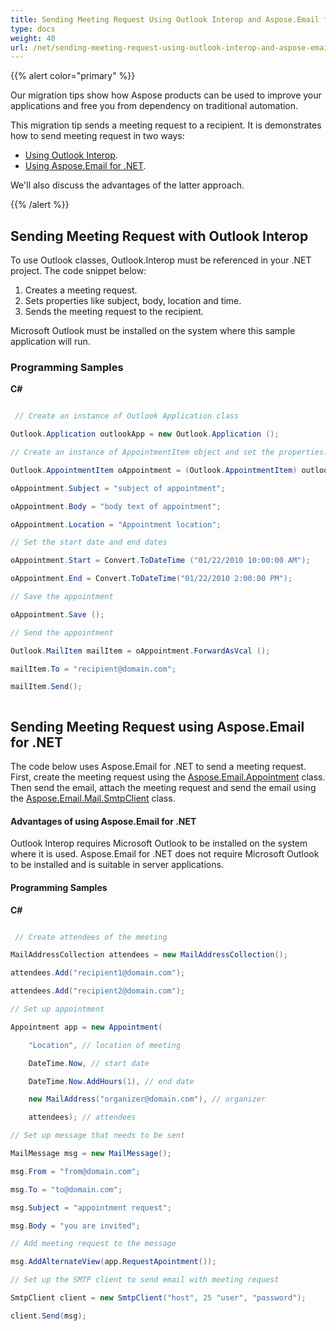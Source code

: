 ```yaml
---
title: Sending Meeting Request Using Outlook Interop and Aspose.Email for .NET
type: docs
weight: 40
url: /net/sending-meeting-request-using-outlook-interop-and-aspose-email-for-net/
---
```



{{% alert color="primary" %}} 

Our migration tips show how Aspose products can be used to improve your applications and free you from dependency on traditional automation.

This migration tip sends a meeting request to a recipient. It is demonstrates how to send meeting request in two ways:

- [Using Outlook Interop](#sending-meeting-request-with-outlook-interop).
- [Using Aspose.Email for .NET](#advantages-of-using-asposeemail-for-net).

We'll also discuss the advantages of the latter approach.

{{% /alert %}} 
## **Sending Meeting Request with Outlook Interop**
To use Outlook classes, Outlook.Interop must be referenced in your .NET project. The code snippet below:

1. Creates a meeting request.
1. Sets properties like subject, body, location and time.
1. Sends the meeting request to the recipient.

Microsoft Outlook must be installed on the system where this sample application will run.
### **Programming Samples**
**C#**

``` cs

 // Create an instance of Outlook Application class

Outlook.Application outlookApp = new Outlook.Application ();

// Create an instance of AppointmentItem object and set the properties:

Outlook.AppointmentItem oAppointment = (Outlook.AppointmentItem) outlookApp.CreateItem (Outlook.OlItemType.olAppointmentItem);

oAppointment.Subject = "subject of appointment";

oAppointment.Body = "body text of appointment";

oAppointment.Location = "Appointment location";

// Set the start date and end dates

oAppointment.Start = Convert.ToDateTime ("01/22/2010 10:00:00 AM");

oAppointment.End = Convert.ToDateTime("01/22/2010 2:00:00 PM");

// Save the appointment

oAppointment.Save ();

// Send the appointment

Outlook.MailItem mailItem = oAppointment.ForwardAsVcal ();

mailItem.To = "recipient@domain.com";

mailItem.Send();



```
## **Sending Meeting Request using Aspose.Email for .NET**
The code below uses Aspose.Email for .NET to send a meeting request. First, create the meeting request using the [Aspose.Email.Appointment](https://apireference.aspose.com/email/net/aspose.email.calendar/appointment) class. Then send the email, attach the meeting request and send the email using the [Aspose.Email.Mail.SmtpClient](https://apireference.aspose.com/email/net/aspose.email.clients.smtp) class.
#### **Advantages of using Aspose.Email for .NET**
Outlook Interop requires Microsoft Outlook to be installed on the system where it is used. Aspose.Email for .NET does not require Microsoft Outlook to be installed and is suitable in server applications.
#### **Programming Samples**
**C#**

``` cs

 // Create attendees of the meeting

MailAddressCollection attendees = new MailAddressCollection();

attendees.Add("recipient1@domain.com");

attendees.Add("recipient2@domain.com");

// Set up appointment

Appointment app = new Appointment(

    "Location", // location of meeting

    DateTime.Now, // start date

    DateTime.Now.AddHours(1), // end date

    new MailAddress("organizer@domain.com"), // organizer

    attendees); // attendees

// Set up message that needs to be sent

MailMessage msg = new MailMessage();

msg.From = "from@domain.com";

msg.To = "to@domain.com";

msg.Subject = "appointment request";

msg.Body = "you are invited";

// Add meeting request to the message

msg.AddAlternateView(app.RequestApointment());

// Set up the SMTP client to send email with meeting request

SmtpClient client = new SmtpClient("host", 25 "user", "password");

client.Send(msg);



```
